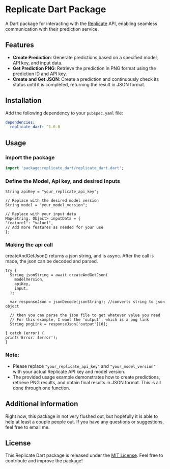 <!-- 
This README describes the package. If you publish this package to pub.dev,
this README's contents appear on the landing page for your package.

For information about how to write a good package README, see the guide for
[writing package pages](https://dart.dev/guides/libraries/writing-package-pages). 

For general information about developing packages, see the Dart guide for
[creating packages](https://dart.dev/guides/libraries/create-library-packages)
and the Flutter guide for
[developing packages and plugins](https://flutter.dev/developing-packages). 
-->

# Replicate Dart Package

A Dart package for interacting with the [Replicate](https://replicate.com/) API, enabling seamless communication with their prediction service.

## Features

- **Create Prediction**: Generate predictions based on a specified model, API key, and input data.
- **Get Prediction PNG**: Retrieve the prediction in PNG format using the prediction ID and API key.
- **Create and Get JSON**: Create a prediction and continuously check its status until it is completed, returning the result in JSON format.

## Installation

Add the following dependency to your `pubspec.yaml` file:

```yaml
dependencies:
  replicate_dart: ^1.0.0
```

## Usage

### import the package
```dart
import 'package:replicate_dart/replicate_dart.dart';
```

### Define the Model, Api key, and desired Inputs
```
String apiKey = "your_replicate_api_key";

// Replace with the desired model version
String model = "your_model_version";

// Replace with your input data
Map<String, Object> inputData = {
"feature1": "value1",
// Add more features as needed for your use
};
```

### Making the api call
createAndGetJson() returns a json string, and is async. After the call is made, the json can be decoded and parsed. 
```
try {
  String jsonString = await createAndGetJson(
    modelVersion,
    apiKey,
    input,
  );

  var responseJson = jsonDecode(jsonString); //converts string to json object

  // then you can parse the json file to get whatever value you need
  // For this example, I want the 'output', which is a png link
  String pngLink = responseJson['output'][0];

} catch (error) {
print('Error: $error');
}
```

### Note:
- Please replace `"your_replicate_api_key"` and `"your_model_version"` with your actual Replicate API key and model version.
- The provided usage example demonstrates how to create predictions, retrieve PNG results, and obtain final results in JSON format. This is all done through one function.

## Additional information

Right now, this package in not very flushed out, but hopefully it is able to help at least a couple people out. If you have any questions or suggestions, feel free to email me.


## License

This Replicate Dart package is released under the [MIT License](LICENSE). Feel free to contribute and improve the package!